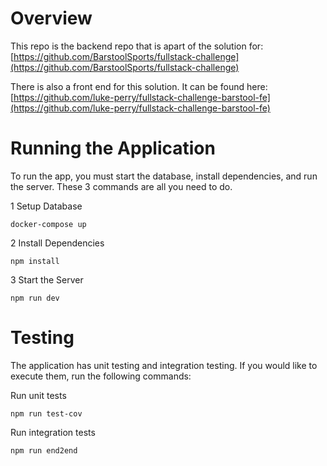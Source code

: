 # Overview
This repo is the backend repo that is apart of the solution for: [https://github.com/BarstoolSports/fullstack-challenge](https://github.com/BarstoolSports/fullstack-challenge)

There is also a front end for this solution. It can be found here: [https://github.com/luke-perry/fullstack-challenge-barstool-fe](https://github.com/luke-perry/fullstack-challenge-barstool-fe)

# Running the Application
To run the app, you must start the database, install dependencies, and run the server. These 3 commands are all you need to do.

1 Setup Database
```
docker-compose up
```

2 Install Dependencies
```
npm install
```

3 Start the Server
```
npm run dev
```

# Testing
The application has unit testing and integration testing. If you would like to execute them, run the following commands:

Run unit tests
```
npm run test-cov
```

Run integration tests
```
npm run end2end
```
